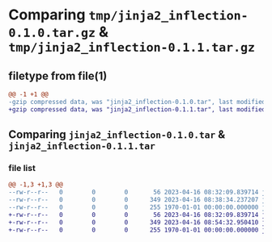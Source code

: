 # Comparing `tmp/jinja2_inflection-0.1.0.tar.gz` & `tmp/jinja2_inflection-0.1.1.tar.gz`

## filetype from file(1)

```diff
@@ -1 +1 @@
-gzip compressed data, was "jinja2_inflection-0.1.0.tar", last modified: Sun Apr 16 08:38:34 2023, max compression
+gzip compressed data, was "jinja2_inflection-0.1.1.tar", last modified: Sun Apr 16 08:54:32 2023, max compression
```

## Comparing `jinja2_inflection-0.1.0.tar` & `jinja2_inflection-0.1.1.tar`

### file list

```diff
@@ -1,3 +1,3 @@
--rw-r--r--   0        0        0       56 2023-04-16 08:32:09.839714 jinja2_inflection-0.1.0/README.md
--rw-r--r--   0        0        0      349 2023-04-16 08:38:34.237207 jinja2_inflection-0.1.0/pyproject.toml
--rw-r--r--   0        0        0      255 1970-01-01 00:00:00.000000 jinja2_inflection-0.1.0/PKG-INFO
+-rw-r--r--   0        0        0       56 2023-04-16 08:32:09.839714 jinja2_inflection-0.1.1/README.md
+-rw-r--r--   0        0        0      349 2023-04-16 08:54:32.950410 jinja2_inflection-0.1.1/pyproject.toml
+-rw-r--r--   0        0        0      255 1970-01-01 00:00:00.000000 jinja2_inflection-0.1.1/PKG-INFO
```

